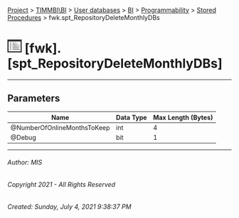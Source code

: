 #### 

[Project](../../../../../index.md) > [TIMMBI\\BI](../../../../index.md) > [User databases](../../../index.md) > [BI](../../index.md) > [Programmability](../index.md) > [Stored Procedures](Stored_Procedures.md) > fwk.spt_RepositoryDeleteMonthlyDBs

# ![Stored Procedures](../../../../../Images/StoredProcedure32.png) [fwk].[spt_RepositoryDeleteMonthlyDBs]

---

## <a name="#parameters"></a>Parameters

| Name | Data Type | Max Length (Bytes) |
|---|---|---|
| @NumberOfOnlineMonthsToKeep | int | 4 |
| @Debug | bit | 1 |


---

###### Author:  MIS

###### Copyright 2021 - All Rights Reserved

###### Created: Sunday, July 4, 2021 9:38:37 PM

